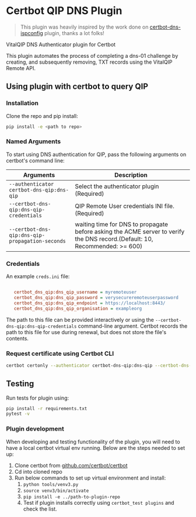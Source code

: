 # Certbot QIP DNS Plugin

>This plugin was heavily inspired by the work done on [certbot-dns-ispconfig](https://github.com/m42e/certbot-dns-ispconfig) plugin, thanks a lot folks!

VitalQIP DNS Authenticator plugin for Certbot

This plugin automates the process of completing a dns-01 challenge by creating, and subsequently removing, TXT records using the VitalQIP Remote API.

## Using plugin with certbot to query QIP

### Installation

Clone the repo and pip install:

```sh
pip install -e <path to repo>
```

### Named Arguments

To start using DNS authentication for QIP, pass the following arguments on
certbot's command line:

|Arguments                                |Description|
|-----------------------------------------|-----------|
|`--authenticator certbot-dns-qip:dns-qip`|Select the authenticator plugin (Required)|
|`--certbot-dns-qip:dns-qip-credentials`|QIP Remote User credentials INI file. (Required)|
|`--certbot-dns-qip:dns-qip-propagation-seconds`| waiting time for DNS to propagate before asking the ACME server to verify the DNS record.(Default: 10, Recommended: >= 600)|

### Credentials

An example ``creds.ini`` file:

```ini

   certbot_dns_qip:dns_qip_username = myremoteuser
   certbot_dns_qip:dns_qip_password = verysecureremoteuserpassword
   certbot_dns_qip:dns_qip_endpoint = https://localhost:8443/
   certbot_dns_qip:dns_qip_organisation = exampleorg
```

The path to this file can be provided interactively or using the `--certbot-dns-qip:dns-qip-credentials` command-line argument. Certbot records the path to this file for use during renewal, but does not store the file's contents.

### Request certificate using Certbot CLI

```sh
certbot certonly --authenticator certbot-dns-qip:dns-qip --certbot-dns-qip:dns-qip-credentials /tmp/creds.ini -d example.com
```

## Testing

Run tests for plugin using:

```sh
pip install -r requirements.txt
pytest -v
```

### Plugin development

When developing and testing functionality of the plugin, you will need to have a local certbot virtual env running. Below are the steps needed to set up:

1. Clone certbot from [github.com/certbot/certbot](https://github.com/certbot/certbot)
1. Cd into cloned repo
1. Run below commands to set up virtual environment and install:
    1. `python tools/venv3.py`
    1. `source venv3/bin/activate`
    1. `pip install -e ../path-to-plugin-repo`
    1. Test if plugin installs correctly using `certbot_test plugins` and check the list.
